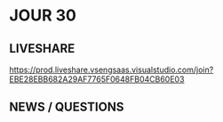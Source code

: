 # JOUR 30

## LIVESHARE

https://prod.liveshare.vsengsaas.visualstudio.com/join?EBE28EBB682A29AF7765F0648FB04CB60E03

## NEWS / QUESTIONS


